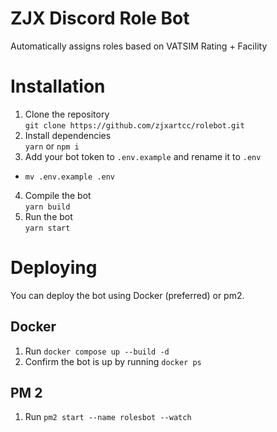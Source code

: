 # ZJX Discord Role Bot
Automatically assigns roles based on VATSIM Rating + Facility

# Installation
1. Clone the repository \
```git clone https://github.com/zjxartcc/rolebot.git```
2. Install dependencies \
```yarn``` or ```npm i```
3. Add your bot token to `.env.example` and rename it to `.env`
- ```mv .env.example .env```
4. Compile the bot \
```yarn build```
5. Run the bot \
```yarn start```

# Deploying
You can deploy the bot using Docker (preferred) or pm2.
## Docker
1. Run `docker compose up --build -d`
2. Confirm the bot is up by running `docker ps`
## PM 2
1. Run `pm2 start --name rolesbot --watch`